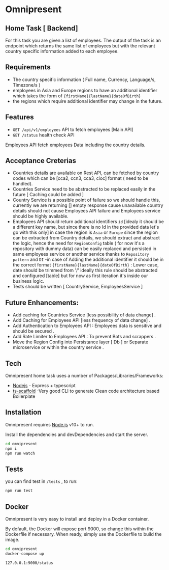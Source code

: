 # Omnipresent
## Home Task [ Backend]

For this task you are given a list of employees. The output of the task is an endpoint which returns the same list of employees but with the relevant country specific information added to each employee.

## Requirements

- The country specific information ( Full name,  Currency, Language/s, Timezone/s )
- employees in Asia and Europe regions to have an additional identifier which takes the form of `{firstName}{lastName}{dateOfBirth}`
- the regions which require additional identifier  may change in the future.


## Features

- `GET /api/v1/employees` API to fetch employees [Main API]
- `GET /status` health check API


Employees API fetch employees Data including the country details.
## Acceptance Creterias
- Countries details are available on Rest API, can be fetched by country codes which can be [cca2, ccn3, cca3, cioc] format ( need to be handled).
- Countries Service need to be abstracted to be replaced easily in the future [ Caching could be added ]
- Country Service is a possible point of failure so we should handle this, currently we are returning [] empty response cause unavailable country details should not cause Employees API failure and Employees service should be highly available.
- Employees API should return additional identifiers `id` [idealy it should be a different key name, but since there is no Id in the provided data let's go with this only] in case the region is `Asia` or `Europe`
  since the region can be extracted from Country details, we should extract and abstract the logic, hence the need for `RegionConfig` table ( for now it's a repository with dummy data) can be easily replaced and persisted in same employees service or another service thanks to `Repository pattern` and `DI`
  -in case of Adding the additional identifier it should be in the correct format `{firstName}{lastName}{dateOfBirth}` : Lower case, date should be trimmed from '/'
  ideally this rule should be abstracted and configured [table] but for now as first iteration it's inside our business logic.
- Tests should be written [ CountryService, EmployeesService ]


## Future Enhancements:
- Add caching for Countries Service [less possibility of data change] .
- Add Caching for Employees API [less frequency of data change] .
- Add Authentication to Employees API : Employees data is sensitive and should be secured .
- Add  Rate Limiter to Employees API : To prevent Bots and scrappers .
- Move the Region Config into Persistance layer [ Db ] or  Separate microservice or within the country service .



## Tech

Omnipresent home task uses a number of Packages/Libraries/Frameworks:

- [Nodejs](https://nodejs.org/en/) - Express + typescript
- [ts-scaffold](https://github.com/gengjiawen/ts-scaffold) -Very good CLI to generate Clean code architecture based Boilerplate

## Installation

Omnipresent requires [Node.js](https://nodejs.org/) v10+ to run.

Install the dependencies and devDependencies and start the server.

```sh
cd omnipresent
npm i
npm run watch
```
## Tests
you can find test in `/tests` , to run:
```sh
npm run test 
```
## Docker

Omnipresent is very easy to install and deploy in a Docker container.

By default, the Docker will expose port 9000, so change this within the
Dockerfile if necessary. When ready, simply use the Dockerfile to
build the image.

```sh
cd omnipresent
docker-compose up
```

```sh
127.0.0.1:9000/status
```
